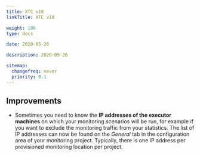 ```yaml
---
title: XTC v18
linkTitle: XTC v18

weight: 196
type: docs

date: 2020-05-26

description: 2020-05-26

sitemap:
  changefreq: never
  priority: 0.1
---
```


## Improvements
- Sometimes you need to know the **IP addresses of the executor machines** on which your monitoring scenarios will be run, for example if you want to exclude the monitoring traffic from your statistics. The list of IP addresses can now be found on the *General* tab in the configuration area of your monitoring project. Typically, there is one IP address per provisioned monitoring location per project.
